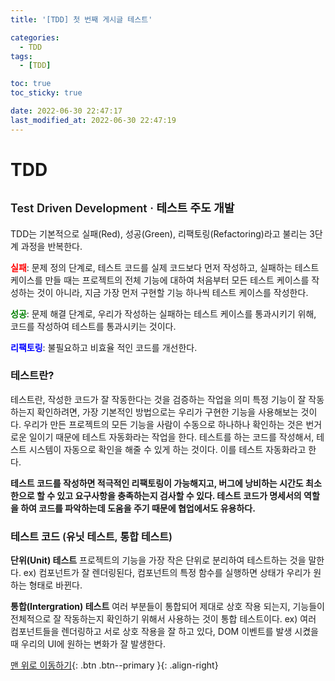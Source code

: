 ```yaml
---
title: '[TDD] 첫 번째 게시글 테스트'

categories:
  - TDD
tags:
  - [TDD]

toc: true
toc_sticky: true

date: 2022-06-30 22:47:17
last_modified_at: 2022-06-30 22:47:19
---
```


# TDD <p style="font-size: 18px; font-weight: 600; padding-top: 12px; margin-bottom: 0;">Test Driven Development · 테스트 주도 개발</p>

TDD는 기본적으로 실패(Red), 성공(Green), 리팩토링(Refactoring)라고 불리는 3단계 과정을 반복한다.

<span style="color: red; font-weight: bold">실패</span>: 문제 정의 단계로, 테스트 코드를 실제 코드보다 먼저 작성하고, 실패하는 테스트 케이스를 만들 때는 프로젝트의 전체 기능에 대하여 처음부터 모든 테스트 케이스를 작성하는 것이 아니라, 지금 가장 먼저 구현할 기능 하나씩 테스트 케이스를 작성한다.

<span style="color: green; font-weight: bold">성공</span>: 문제 해결 단계로, 우리가 작성하는 실패하는 테스트 케이스를 통과시키기 위해, 코드를 작성하여 테스트를 통과시키는 것이다.

<span style="color: blue; font-weight: bold">리팩토링</span>: 불필요하고 비효율 적인 코드를 개선한다.

### 테스트란?

테스트란, 작성한 코드가 잘 작동한다는 것을 검증하는 작업을 의미
특정 기능이 잘 작동하는지 확인하려면, 가장 기본적인 방법으로는 우리가 구현한 기능을 사용해보는 것이다.
우리가 만든 프로젝트의 모든 기능을 사람이 수동으로 하나하나 확인하는 것은 번거로운 일이기 때문에 테스트 자동화라는 작업을 한다.
테스트를 하는 코드를 작성해서, 테스트 시스템이 자동으로 확인을 해줄 수 있게 하는 것이다. 이를 테스트 자동화라고 한다.

**테스트 코드를 작성하면 적극적인 리팩토링이 가능해지고, 버그에 낭비하는 시간도 최소한으로 할 수 있고 요구사항을 충족하는지 검사할 수 있다.
테스트 코드가 명세서의 역할을 하여 코드를 파악하는데 도움을 주기 때문에 협업에서도 유용하다.**

### 테스트 코드 <span style="font-size: 16px; font-weight: 600; padding-top: 12px; margin-bottom: 0;">(유닛 테스트, 통합 테스트)</span>

**단위(Unit) 테스트**
프로젝트의 기능을 가장 작은 단위로 분리하여 테스트하는 것을 말한다.
ex) 컴포넌트가 잘 렌더링된다, 컴포넌트의 특정 함수를 실행하면 상태가 우리가 원하는 형태로 바뀐다.

**통합(Intergration) 테스트**
여러 부분들이 통합되어 제대로 상호 작용 되는지, 기능들이 전체적으로 잘 작동하는지 확인하기 위해서 사용하는 것이 통합 테스트이다.
ex) 여러 컴포넌트들을 렌더링하고 서로 상호 작용을 잘 하고 있다, DOM 이벤트를 발생 시켰을 때 우리의 UI에 원하는 변화가 잘 발생한다.

[맨 위로 이동하기](#){: .btn .btn--primary }{: .align-right}
